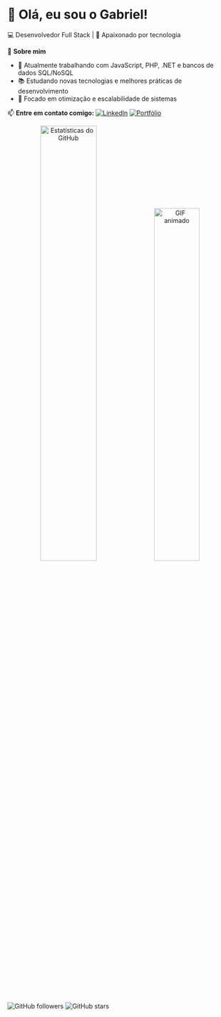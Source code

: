 # 👋 Olá, eu sou o Gabriel!

💻 Desenvolvedor Full Stack | 🚀 Apaixonado por tecnologia

📌 **Sobre mim**
- 🔭 Atualmente trabalhando com JavaScript, PHP, .NET e bancos de dados SQL/NoSQL
- 📚 Estudando novas tecnologias e melhores práticas de desenvolvimento
- 🎯 Focado em otimização e escalabilidade de sistemas

📫 **Entre em contato comigo:**
[![LinkedIn](https://img.shields.io/badge/LinkedIn-0077B5?style=for-the-badge&logo=linkedin&logoColor=white)](https://linkedin.com/in/gabriel-defende)
[![Portfólio](https://img.shields.io/badge/Portfolio-000?style=for-the-badge&logo=vercel&logoColor=white)](https://seusite.com)

<div align="center">
  <img src="https://github-readme-stats.vercel.app/api?username=gabrieldefende&show_icons=true&theme=dark" alt="Estatísticas do GitHub" width="50%">
  <img src="https://media.giphy.com/media/MC6eSuC3yypCU/giphy.gif" alt="GIF animado" width="45%">
</div>

![GitHub followers](https://img.shields.io/github/followers/gabrieldefende?style=social)
![GitHub stars](https://img.shields.io/github/stars/gabrieldefende?style=social)


